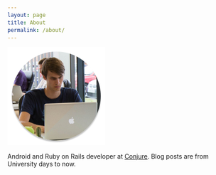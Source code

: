 ```yaml
---
layout: page
title: About
permalink: /about/
---
```


![Ian Field](/assets/ian.png)

Android and Ruby on Rails developer at [Conjure](http://www.conjure.co.uk).
Blog posts are from University days to now.
